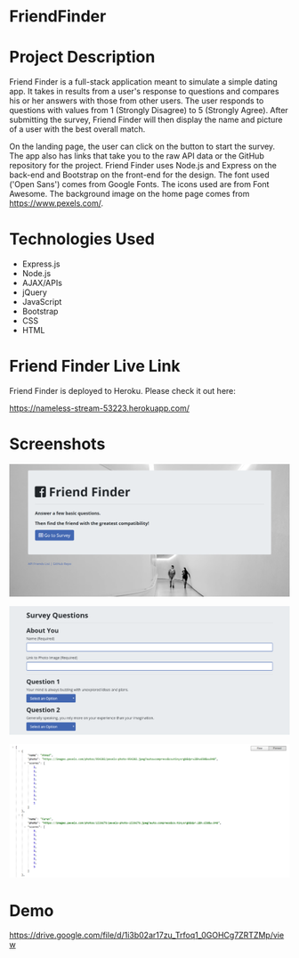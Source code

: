 # FriendFinder

# Project Description

Friend Finder is a full-stack application meant to simulate a simple dating app. It takes in results from a user's response to questions and compares his or her answers with those from other users. The user responds to questions with values from 1 (Strongly Disagree) to 5 (Strongly Agree). After submitting the survey, Friend Finder will then display the name and picture of a user with the best overall match.

On the landing page, the user can click on the button to start the survey. The app also has links that take you to the raw API data or the GitHub repository for the project. Friend Finder uses Node.js and Express on the back-end and Bootstrap on the front-end for the design. The font used ('Open Sans') comes from Google Fonts. The icons used are from Font Awesome. The background image on the home page comes from https://www.pexels.com/.

# Technologies Used

* Express.js
* Node.js
* AJAX/APIs
* jQuery
* JavaScript
* Bootstrap
* CSS
* HTML

# Friend Finder Live Link

Friend Finder is deployed to Heroku. Please check it out here:

https://nameless-stream-53223.herokuapp.com/

# Screenshots

![Screenshot 01](screenshots/friendFinder-screenshot01.png "Home Page")

![Screenshot 02](screenshots/friendFinder-screenshot02.png "Survey Page")

![Screenshot 03](screenshots/friendFinder-screenshot03.png "API Friends List")

# Demo

https://drive.google.com/file/d/1i3b02ar17zu_Trfoq1_0GOHCg7ZRTZMp/view
